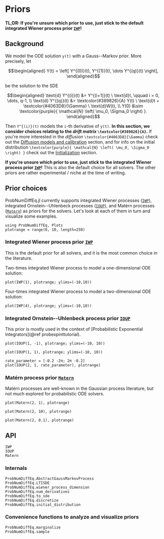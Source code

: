 # Priors

**TL;DR: If you're unsure which prior to use, just stick to the default integrated Wiener process prior [`IWP`](@ref)!**

## Background

We model the ODE solution ``y(t)`` with a Gauss--Markov prior.
More precisely, let
```math
\begin{aligned}
Y(t) = \left[ Y^{(0)}(t), Y^{(1)}(t), \dots Y^{(q)}(t) \right],
\end{aligned}
```
be the solution to the SDE
```math
\begin{aligned}
\text{d} Y^{(i)}(t) &= Y^{(i+1)}(t) \ \text{d}t, \qquad i = 0, \dots, q-1, \\
\text{d} Y^{(q)}(t) &= \textcolor{#389826}{A} Y(t) \ \text{d}t + \textcolor{#4063D8}{\Gamma} \ \text{d}W(t), \\
Y(0) &\sim \textcolor{purple}{ \mathcal{N} \left( \mu_0, \Sigma_0 \right) }.
\end{aligned}
```
Then ``Y^{(i)}(t)`` models the ``i``-th derivative of ``y(t)``.
**In this section, we consider choices relating to the _drift matrix_ ``\textcolor{#389826}{A}``.**
If you're more interested in the _diffusion_ ``\textcolor{#4063D8}{\Gamma}`` check out the [Diffusion models and calibration](@ref) section,
and for info on the initial distribution ``\textcolor{purple}{ \mathcal{N} \left( \mu_0, \Sigma_0 \right) }`` check out the [Initialization](@ref) section.

**If you're unsure which prior to use, just stick to the integrated Wiener process prior [`IWP`](@ref)!**
This is also the default choice for all solvers.
The other priors are rather experimental / niche at the time of writing.

## Prior choices

ProbNumDiffEq.jl currently supports
integrated Wiener processes ([`IWP`](@ref)),
integrated Ornstein--Uhlenbeck processes ([`IOUP`](@ref)), and
Matérn processes ([`Matern`](@ref)) as priors for the solvers.
Let's look at each of them in turn and visualize some examples.

```@example priors
using ProbNumDiffEq, Plots
plotrange = range(0, 10, length=250)
```

### Integrated Wiener process prior [`IWP`](@ref)
This is the default prior for all solvers, and it is the most common choice in the literature.

Two-times integrated Wiener process to model a one-dimensional ODE solution:
```@example priors
plot(IWP(1), plotrange; ylims=(-10,10))
```

Four-times integrated Wiener process to model a two-dimensional ODE solution:
```@example priors
plot(IWP(4), plotrange; ylims=(-10,10))
```

### Integrated Ornstein--Uhlenbeck process prior [`IOUP`](@ref)
This prior is mostly used in the context of [Probabilistic Exponential Integrators](@ref probexpinttutorial).


```@example priors
plot(IOUP(1, -1), plotrange; ylims=(-10, 10))
```

```@example priors
plot(IOUP(1, 1), plotrange; ylims=(-10, 10))
```

```@example priors
rate_parameter = [-0.2 -2π; 2π -0.2]
plot(IOUP(2, 1, rate_parameter), plotrange)

```

### Matérn process prior [`Matern`](@ref)
Matérn processes are well-known in the Gaussian process literature, but not much explored for probabilistic ODE solvers.

```@example priors
plot(Matern(2, 1), plotrange)
```
```@example priors
plot(Matern(2, 10), plotrange)
```
```@example priors
plot(Matern(2, 0.1), plotrange)
```

## API
```@docs
IWP
IOUP
Matern
```

### Internals
```@docs
ProbNumDiffEq.AbstractGaussMarkovProcess
ProbNumDiffEq.LTISDE
ProbNumDiffEq.wiener_process_dimension
ProbNumDiffEq.num_derivatives
ProbNumDiffEq.to_sde
ProbNumDiffEq.discretize
ProbNumDiffEq.initial_distribution
```

### Convenience functions to analyze and visualize priors
```@docs
ProbNumDiffEq.marginalize
ProbNumDiffEq.sample
```
